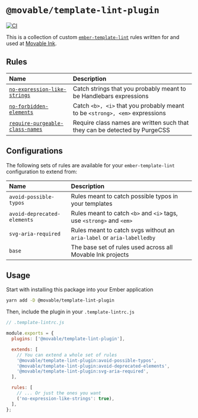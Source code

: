 # `@movable/template-lint-plugin`

[![CI](https://github.com/movableink/template-lint-plugin/actions/workflows/ci.yml/badge.svg)](https://github.com/movableink/template-lint-plugin/actions/workflows/ci.yml)

This is a collection of custom [`ember-template-lint`](https://github.com/ember-template-lint/ember-template-lint) rules written for and used at [Movable Ink](https://github.com/movableink).

## Rules

| Name                                                                             | Description                                                                 |
| :------------------------------------------------------------------------------- | :-------------------------------------------------------------------------- |
| [`no-expression-like-strings`](./docs/rules/no-expression-like-strings.md)       | Catch strings that you probably meant to be Handlebars expressions          |
| [`no-forbidden-elements`][no-forbidden-elements-docs]                            | Catch `<b>, <i>` that you probably meant to be `<strong>, <em>` expressions |
| [`require-purgeable-class-names`](./docs/rules/require-purgeable-class-names.md) | Require class names are written such that they can be detected by PurgeCSS  |

## Configurations

The following sets of rules are available for your `ember-template-lint` configuration to extend from:

| Name                        | Description                                                            |
| :-------------------------- | :--------------------------------------------------------------------- |
| `avoid-possible-typos`      | Rules meant to catch possible typos in your templates                  |
| `avoid-deprecated-elements` | Rules meant to catch `<b>` and `<i>` tags, use `<strong>` and `<em>`   |
| `svg-aria-required`         | Rules meant to catch svgs without an `aria-label` or `aria-labelledby` |
| `base`                      | The base set of rules used across all Movable Ink projects             |

## Usage

Start with installing this package into your Ember application

```sh
yarn add -D @movable/template-lint-plugin
```

Then, include the plugin in your `.template-lintrc.js`

```javascript
// .template-lintrc.js

module.exports = {
  plugins: ['@movable/template-lint-plugin'],

  extends: [
    // You can extend a whole set of rules
    '@movable/template-lint-plugin:avoid-possible-typos',
    '@movable/template-lint-plugin:avoid-deprecated-elements',
    '@movable/template-lint-plugin:svg-aria-required',
  ],

  rules: [
    // ... Or just the ones you want
    ('no-expression-like-strings': true),
  ],
};
```

[no-forbidden-elements-docs]: https://github.com/ember-template-lint/ember-template-lint/blob/master/docs/rule/no-forbidden-elements.md#no-forbidden-elements
